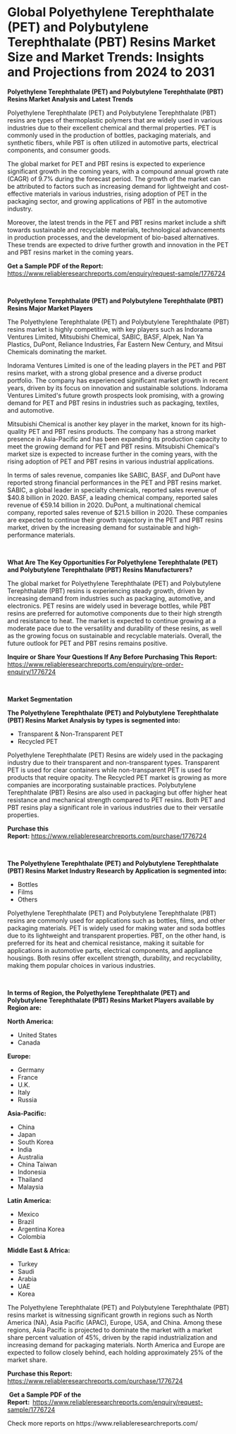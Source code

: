 <p><h1>Global Polyethylene Terephthalate (PET) and Polybutylene Terephthalate (PBT) Resins Market Size and Market Trends: Insights and Projections from 2024 to 2031</h1></p><p><strong>Polyethylene Terephthalate (PET) and Polybutylene Terephthalate (PBT) Resins Market Analysis and Latest Trends</strong></p>
<p><p>Polyethylene Terephthalate (PET) and Polybutylene Terephthalate (PBT) resins are types of thermoplastic polymers that are widely used in various industries due to their excellent chemical and thermal properties. PET is commonly used in the production of bottles, packaging materials, and synthetic fibers, while PBT is often utilized in automotive parts, electrical components, and consumer goods.</p><p>The global market for PET and PBT resins is expected to experience significant growth in the coming years, with a compound annual growth rate (CAGR) of 9.7% during the forecast period. The growth of the market can be attributed to factors such as increasing demand for lightweight and cost-effective materials in various industries, rising adoption of PET in the packaging sector, and growing applications of PBT in the automotive industry.</p><p>Moreover, the latest trends in the PET and PBT resins market include a shift towards sustainable and recyclable materials, technological advancements in production processes, and the development of bio-based alternatives. These trends are expected to drive further growth and innovation in the PET and PBT resins market in the coming years.</p></p>
<p><strong>Get a Sample PDF of the Report:&nbsp;</strong> <a href="https://www.reliableresearchreports.com/enquiry/request-sample/1776724">https://www.reliableresearchreports.com/enquiry/request-sample/1776724</a></p>
<p>&nbsp;</p>
<p><strong>Polyethylene Terephthalate (PET) and Polybutylene Terephthalate (PBT) Resins Major Market Players</strong></p>
<p><p>The Polyethylene Terephthalate (PET) and Polybutylene Terephthalate (PBT) resins market is highly competitive, with key players such as Indorama Ventures Limited, Mitsubishi Chemical, SABIC, BASF, Alpek, Nan Ya Plastics, DuPont, Reliance Industries, Far Eastern New Century, and Mitsui Chemicals dominating the market.</p><p>Indorama Ventures Limited is one of the leading players in the PET and PBT resins market, with a strong global presence and a diverse product portfolio. The company has experienced significant market growth in recent years, driven by its focus on innovation and sustainable solutions. Indorama Ventures Limited's future growth prospects look promising, with a growing demand for PET and PBT resins in industries such as packaging, textiles, and automotive.</p><p>Mitsubishi Chemical is another key player in the market, known for its high-quality PET and PBT resins products. The company has a strong market presence in Asia-Pacific and has been expanding its production capacity to meet the growing demand for PET and PBT resins. Mitsubishi Chemical's market size is expected to increase further in the coming years, with the rising adoption of PET and PBT resins in various industrial applications.</p><p>In terms of sales revenue, companies like SABIC, BASF, and DuPont have reported strong financial performances in the PET and PBT resins market. SABIC, a global leader in specialty chemicals, reported sales revenue of $40.8 billion in 2020. BASF, a leading chemical company, reported sales revenue of €59.14 billion in 2020. DuPont, a multinational chemical company, reported sales revenue of $21.5 billion in 2020. These companies are expected to continue their growth trajectory in the PET and PBT resins market, driven by the increasing demand for sustainable and high-performance materials.</p></p>
<p>&nbsp;</p>
<p><strong>What Are The Key Opportunities For Polyethylene Terephthalate (PET) and Polybutylene Terephthalate (PBT) Resins Manufacturers?</strong></p>
<p><p>The global market for Polyethylene Terephthalate (PET) and Polybutylene Terephthalate (PBT) resins is experiencing steady growth, driven by increasing demand from industries such as packaging, automotive, and electronics. PET resins are widely used in beverage bottles, while PBT resins are preferred for automotive components due to their high strength and resistance to heat. The market is expected to continue growing at a moderate pace due to the versatility and durability of these resins, as well as the growing focus on sustainable and recyclable materials. Overall, the future outlook for PET and PBT resins remains positive.</p></p>
<p><strong>Inquire or Share Your Questions If Any Before Purchasing This Report:</strong> <a href="https://www.reliableresearchreports.com/enquiry/pre-order-enquiry/1776724">https://www.reliableresearchreports.com/enquiry/pre-order-enquiry/1776724</a></p>
<p>&nbsp;</p>
<p><strong>Market Segmentation</strong></p>
<p><strong>The Polyethylene Terephthalate (PET) and Polybutylene Terephthalate (PBT) Resins Market Analysis by types is segmented into:</strong></p>
<p><ul><li>Transparent & Non-Transparent PET</li><li>Recycled PET</li></ul></p>
<p><p>Polyethylene Terephthalate (PET) Resins are widely used in the packaging industry due to their transparent and non-transparent types. Transparent PET is used for clear containers while non-transparent PET is used for products that require opacity. The Recycled PET market is growing as more companies are incorporating sustainable practices. Polybutylene Terephthalate (PBT) Resins are also used in packaging but offer higher heat resistance and mechanical strength compared to PET resins. Both PET and PBT resins play a significant role in various industries due to their versatile properties.</p></p>
<p><strong>Purchase this Report:&nbsp;</strong><a href="https://www.reliableresearchreports.com/purchase/1776724">https://www.reliableresearchreports.com/purchase/1776724</a></p>
<p>&nbsp;</p>
<p><strong>The Polyethylene Terephthalate (PET) and Polybutylene Terephthalate (PBT) Resins Market Industry Research by Application is segmented into:</strong></p>
<p><ul><li>Bottles</li><li>Films</li><li>Others</li></ul></p>
<p><p>Polyethylene Terephthalate (PET) and Polybutylene Terephthalate (PBT) resins are commonly used for applications such as bottles, films, and other packaging materials. PET is widely used for making water and soda bottles due to its lightweight and transparent properties. PBT, on the other hand, is preferred for its heat and chemical resistance, making it suitable for applications in automotive parts, electrical components, and appliance housings. Both resins offer excellent strength, durability, and recyclability, making them popular choices in various industries.</p></p>
<p>&nbsp;</p>
<p><strong>In terms of Region, the Polyethylene Terephthalate (PET) and Polybutylene Terephthalate (PBT) Resins Market Players available by Region are:</strong></p>
<p>
    <p> <strong> North America: </strong>
        <ul>
            <li>United States</li>
            <li>Canada</li>
        </ul>
        </p> 
    <p> <strong> Europe: </strong>
        <ul>
            <li>Germany</li>
            <li>France</li>
            <li>U.K.</li>
            <li>Italy</li>
            <li>Russia</li>
        </ul>
        </p> 
    <p> <strong> Asia-Pacific: </strong>
        <ul>
            <li>China</li>
            <li>Japan</li>
            <li>South Korea</li>
            <li>India</li>
            <li>Australia</li>
            <li>China Taiwan</li>
            <li>Indonesia</li>
            <li>Thailand</li>
            <li>Malaysia</li>
        </ul>
        </p> 
    <p> <strong> Latin America: </strong>
        <ul>
            <li>Mexico</li>
            <li>Brazil</li>
            <li>Argentina Korea</li>
            <li>Colombia</li>
        </ul>
        </p> 
    <p> <strong> Middle East & Africa: </strong>
        <ul>
            <li>Turkey</li>
            <li>Saudi</li>
            <li>Arabia</li>
            <li>UAE</li>
            <li>Korea</li>
        </ul>
    </p>
    </p>
<p><p>The Polyethylene Terephthalate (PET) and Polybutylene Terephthalate (PBT) resins market is witnessing significant growth in regions such as North America (NA), Asia Pacific (APAC), Europe, USA, and China. Among these regions, Asia Pacific is projected to dominate the market with a market share percent valuation of 45%, driven by the rapid industrialization and increasing demand for packaging materials. North America and Europe are expected to follow closely behind, each holding approximately 25% of the market share.</p></p>
<p><strong>Purchase this Report: </strong><a href="https://www.reliableresearchreports.com/purchase/1776724">https://www.reliableresearchreports.com/purchase/1776724</a></p>
<p>&nbsp;<strong>Get a Sample PDF of the Report:&nbsp;&nbsp;</strong><a href="https://www.reliableresearchreports.com/enquiry/request-sample/1776724">https://www.reliableresearchreports.com/enquiry/request-sample/1776724</a></p>
<p><strong></strong></p>
<p>Check more reports on https://www.reliableresearchreports.com/</p>